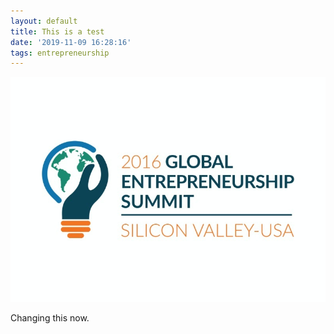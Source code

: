 ```yaml
---
layout: default
title: This is a test
date: '2019-11-09 16:28:16'
tags: entrepreneurship
---
```

![Global Entrepreneurship Summit](/images/uploads/2016_global_entrepreneurship_summit_logo_color_800_1.jpg "Global Entrepreneurship Summit")

Changing this now.
